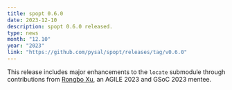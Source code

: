 ```yaml
---
title: spopt 0.6.0
date: 2023-12-10
description: spopt 0.6.0 released. 
type: news
month: "12.10"
year: "2023"
link: "https://github.com/pysal/spopt/releases/tag/v0.6.0"
---
```


This release includes major enhancements to the `locate` submodule through contributions from [Rongbo Xu](https://github.com/rongboxu), an AGILE 2023 and GSoC 2023 mentee.

